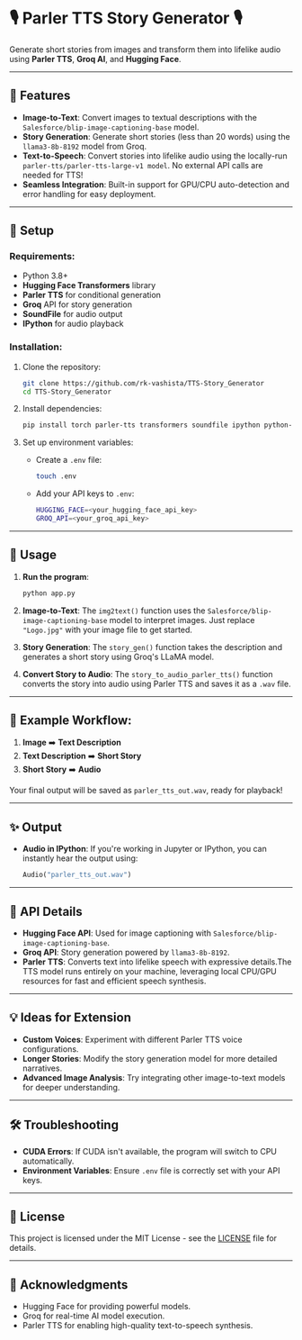 # 🎙️ Parler TTS Story Generator 🎙️
Generate short stories from images and transform them into lifelike audio using **Parler TTS**, **Groq AI**, and **Hugging Face**.

---

## 🌟 Features
- **Image-to-Text**: Convert images to textual descriptions with the `Salesforce/blip-image-captioning-base` model.
- **Story Generation**: Generate short stories (less than 20 words) using the `llama3-8b-8192` model from Groq.
- **Text-to-Speech**: Convert stories into lifelike audio using the locally-run `parler-tts/parler-tts-large-v1 model`. No external API calls are needed for TTS!
- **Seamless Integration**: Built-in support for GPU/CPU auto-detection and error handling for easy deployment.

---

## 🔧 Setup

### Requirements:
- Python 3.8+
- **Hugging Face Transformers** library
- **Parler TTS** for conditional generation
- **Groq** API for story generation
- **SoundFile** for audio output
- **IPython** for audio playback

### Installation:
1. Clone the repository:
   ```bash
   git clone https://github.com/rk-vashista/TTS-Story_Generator
   cd TTS-Story_Generator
   ```

2. Install dependencies:
   ```bash
   pip install torch parler-tts transformers soundfile ipython python-dotenv requests
   ```

3. Set up environment variables:
   - Create a `.env` file:
     ```bash
     touch .env
     ```
   - Add your API keys to `.env`:
     ```bash
     HUGGING_FACE=<your_hugging_face_api_key>
     GROQ_API=<your_groq_api_key>
     ```

---

## 🚀 Usage

1. **Run the program**:
   ```bash
   python app.py
   ```

2. **Image-to-Text**:
   The `img2text()` function uses the `Salesforce/blip-image-captioning-base` model to interpret images. Just replace `"Logo.jpg"` with your image file to get started.

3. **Story Generation**:
   The `story_gen()` function takes the description and generates a short story using Groq's LLaMA model.

4. **Convert Story to Audio**:
   The `story_to_audio_parler_tts()` function converts the story into audio using Parler TTS and saves it as a `.wav` file.

---

## 📁 Example Workflow:

1. **Image** ➡️ **Text Description**
2. **Text Description** ➡️ **Short Story**
3. **Short Story** ➡️ **Audio**

Your final output will be saved as `parler_tts_out.wav`, ready for playback!

---

## ✨ Output

- **Audio in IPython**: If you're working in Jupyter or IPython, you can instantly hear the output using:
  ```python
  Audio("parler_tts_out.wav")
  ```

---

## 📌 API Details

- **Hugging Face API**: Used for image captioning with `Salesforce/blip-image-captioning-base`.
- **Groq API**: Story generation powered by `llama3-8b-8192`.
- **Parler TTS**: Converts text into lifelike speech with expressive details.The TTS model runs entirely on your machine, leveraging local CPU/GPU resources for fast and efficient speech synthesis.

---

## 💡 Ideas for Extension

- **Custom Voices**: Experiment with different Parler TTS voice configurations.
- **Longer Stories**: Modify the story generation model for more detailed narratives.
- **Advanced Image Analysis**: Try integrating other image-to-text models for deeper understanding.

---

## 🛠️ Troubleshooting

- **CUDA Errors**: If CUDA isn't available, the program will switch to CPU automatically.
- **Environment Variables**: Ensure `.env` file is correctly set with your API keys.

---

## 📄 License

This project is licensed under the MIT License - see the [LICENSE](LICENSE) file for details.

---

## 🙌 Acknowledgments

- Hugging Face for providing powerful models.
- Groq for real-time AI model execution.
- Parler TTS for enabling high-quality text-to-speech synthesis.
